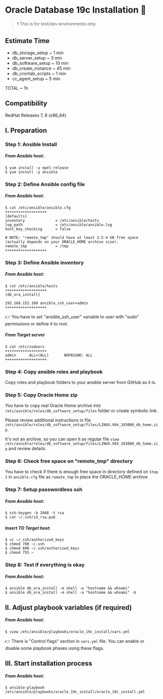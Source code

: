 # Oracle Database 19c Installation :rocket:

> :heavy_exclamation_mark: This is for test/dev environments only.

## Estimate Time

- db_storage_setup ~ 1  min
- db_server_setup ~ 3  min
- db_software_setup ~ 10 min 
- db_create_instance ~ 45 min
- db_crontab_scripts ~ 1 min
- cc_agent_setup ~ 5 min

TOTAL ~ 1h

## Compatibility

RedHat Releases 7, 8 (x86_64)

## I. Preparation

### Step 1: Ansible Install

##### From Ansible host:

```
$ yum install -y epel-release
$ yum install -y ansible
```
### Step 2: Define Ansible config file

##### From Ansible host:

```
$ cat /etc/ansible/ansible.cfg
+++++++++++++++++++
[defaults]
inventory              = /etc/ansible/hosts
log_path               = /etc/ansible/ansible.log
host_key_checking      = false

# NOTE: "remote_tmp" should have at least 3.5-4 GB free space (actually depends on your ORACLE_HOME archive size).
remote_tmp             = /tmp
+++++++++++++++++++
```

### Step 3: Define Ansible inventory

##### From Ansible host:

```
$ cat /etc/ansible/hosts
+++++++++++++++++++
[db_ora_install]

192.168.152.100 ansible_ssh_user=admin
+++++++++++++++++++
```

:point_right: You have to set "ansible_ssh_user" variable to user with "sudo" permissions or define it to root.

##### From Target server

```
$ cat /etc/sudoers
+++++++++++++++++++
admin      ALL=(ALL)       NOPASSWD: ALL
+++++++++++++++++++
```

### Step 4: Copy ansible roles and playbook

Copy roles and playbook folders to your ansible server from GitHub as it is.

### Step 5: Copy Oracle Home zip

You have to copy real Oracle Home archive into `/etc/asnible/roles/db_software_setup/files` folder or create symbolic link.

Please review additional instructions in file `/etc/asnible/roles/db_software_setup/files/LINUX.X64_193000_db_home.zip`.

It's not an archive, so you can open it as regular file `view /etc/asnible/roles/db_software_setup/files/LINUX.X64_193000_db_home.zip` and review details.

### Step 6: Check free space on "remote_tmp" directory

You have to check if there is enough free space in directory defined on `Step 2` in `ansible.cfg` file as `remote_tmp` to place the ORACLE_HOME archive.

### Step 7: Setup passwordless ssh

##### From Ansible host:

```
$ ssh-keygen -b 2048 -t rsa 
$ cat ~/.ssh/id_rsa.pub
```

##### Insert TO Target host:

```
$ vi ~/.ssh/authorized_keys
$ chmod 700 ~/.ssh
$ chmod 600 ~/.ssh/authorized_keys
$ chmod 755 ~
```

### Step 8: Test if everything is okay

##### From Ansible host:

```
$ ansible db_ora_install -m shell -a "hostname && whoami"
$ ansible db_ora_install -m shell -a "hostname && whoami" -b
```

## II. Adjust playbook variables (if required)

##### From Ansible host:

```
$ view /etc/ansible/playbooks/oracle_19c_install/vars.yml
```

:point_right: There is "Control flags" section in `vars.yml` file. You can enable or disable some playbook phases using these flags.

## III. Start installation process

##### From Ansible host:

```
$ ansible-playbook /etc/ansible/playbooks/oracle_19c_install/oracle_19c_install.yml
```
